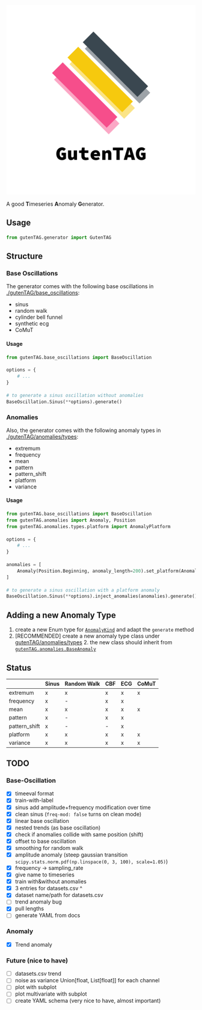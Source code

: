 ![GutenTAG](./logo_transparent.png)


A good **T**imeseries **A**nomaly **G**enerator.

## Usage

```python
from gutenTAG.generator import GutenTAG
```


## Structure

### Base Oscillations
The generator comes with the following base oscillations in [./gutenTAG/base_oscillations](./gutenTAG/base_oscillations):

- sinus
- random walk
- cylinder bell funnel
- synthetic ecg
- CoMuT

#### Usage

```python
from gutenTAG.base_oscillations import BaseOscillation

options = {
    # ...
}

# to generate a sinus oscillation without anomalies
BaseOscillation.Sinus(**options).generate()
```

### Anomalies
Also, the generator comes with the following anomaly types in [./gutenTAG/anomalies/types](./gutenTAG/anomalies/types):

- extremum
- frequency
- mean
- pattern
- pattern_shift
- platform
- variance

#### Usage

```python
from gutenTAG.base_oscillations import BaseOscillation
from gutenTAG.anomalies import Anomaly, Position
from gutenTAG.anomalies.types.platform import AnomalyPlatform

options = {
    # ...
}

anomalies = [
    Anomaly(Position.Beginning, anomaly_length=200).set_platform(AnomalyPlatform(0.0))
]

# to generate a sinus oscillation with a platform anomaly
BaseOscillation.Sinus(**options).inject_anomalies(anomalies).generate()
```

## Adding a new Anomaly Type

1. create a new Enum type for [`AnomalyKind`](gutenTAG/anomalies/types/kind.py) and adapt the `generate` method
2. [RECOMMENDED] create a new anomaly type class under [gutenTAG/anomalies/types](gutenTAG/anomalies/types)
    2. the new class should inherit from [`gutenTAG.anomalies.BaseAnomaly`](gutenTAG/anomalies/types/__init__.py)


## Status

|   | Sinus | Random Walk | CBF | ECG | CoMuT |
|---|-------|-------------|-----|-----|-------|
|extremum |x|x|x|x|x|
|frequency|x|-|x|x||
|mean|x|x|x|x|x|
|pattern|x|-|x|x||
|pattern_shift|x|-|-|x||
|platform|x|x|x|x|x|
|variance|x|x|x|x|x|


## TODO

### Base-Oscillation

- [x] timeeval format
- [x] train-with-label
- [x] sinus add amplitude+frequency modification over time
- [x] clean sinus (`freq-mod: false` turns on clean mode)
- [x] linear base oscillation
- [x] nested trends (as base oscillation)
- [x] check if anomalies collide with same position (shift)
- [x] offset to base oscillation
- [x] smoothing for random walk
- [x] amplitude anomaly (steep gaussian transition `scipy.stats.norm.pdf(np.linspace(0, 3, 100), scale=1.05)`)
- [x] frequency -> sampling_rate
- [x] give name to timeseries
- [x] train with&without anomalies
- [x] 3 entries for datasets.csv ^
- [x] dataset name/path for datasets.csv 
- [ ] trend anomaly bug
- [x] pull lengths
- [ ] generate YAML from docs

### Anomaly

- [x] Trend anomaly

### Future (nice to have)

- [ ] datasets.csv trend
- [ ] noise as variance Union[float, List[float]] for each channel
- [ ] plot with subplot
- [ ] plot multivariate with subplot
- [ ] create YAML schema (very nice to have, almost important)
